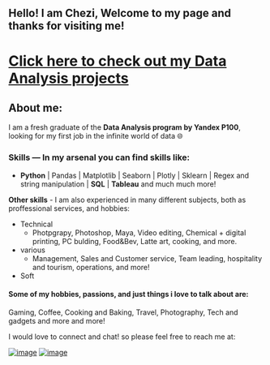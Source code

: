 ## Hello! I am Chezi, Welcome to my page and thanks for visiting me!
# [Click here to check out my Data Analysis projects](https://github.com/cheziman/My_Projects)



## About me:
I am a fresh graduate of the **Data Analysis program by Yandex P100**, looking for my first job in the infinite world of data :globe_with_meridians:
### Skills — In my arsenal you can find skills like:
- **Python** | Pandas | Matplotlib | Seaborn | Plotly | Sklearn | Regex and string manipulation | **SQL** | **Tableau**  and much much more!

**Other skills** - I am also experienced in many different subjects, both as proffessional services, and hobbies:
- Technical
  - Photpgrapy, Photoshop, Maya, Video editing, Chemical + digital printing, PC bulding, Food&Bev, Latte art, cooking, and more.
- various
  -  Management, Sales and Customer service, Team leading,  hospitality and tourism, operations, and more!
- Soft

#### Some of my hobbies, passions, and just things i love to talk about are:
Gaming, Coffee, Cooking and Baking, Travel, Photography, Tech and gadgets and more and more!



I would love to connect and chat! so please feel free to reach me at:

[![image](https://img.shields.io/badge/Chezi-0077B5?style=for-the-badge&logo=linkedin&logoColor=white)](https://www.linkedin.com/in/chezi-mana/ "my LinkedIn")
[![image](https://img.shields.io/badge/CheziMana@gmail.com-D14836?style=for-the-badge&logo=gmail&logoColor=white)](mailto:chezimana@gmail.com/ "my Gmail")


<!--
**cheziman/cheziman** is a ✨ _special_ ✨ repository because its `README.md` (this file) appears on your GitHub profile.

Here are some ideas to get you started:

- 🔭 I’m currently working on ...
- 🌱 I’m currently learning ...
- 👯 I’m looking to collaborate on ...
- 🤔 I’m looking for help with ...
- 💬 Ask me about ...
- 📫 How to reach me: ...
- 😄 Pronouns: ...
- ⚡ Fun fact: ...
-->
